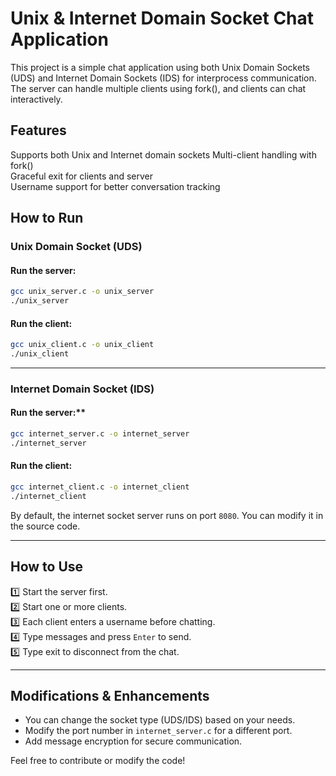 # Unix & Internet Domain Socket Chat Application

This project is a simple chat application using both Unix Domain Sockets (UDS) and Internet Domain Sockets (IDS) for interprocess communication. The server can handle multiple clients using fork(), and clients can chat interactively.

## Features
Supports both Unix and Internet domain sockets
Multi-client handling with fork()  
Graceful exit for clients and server  
Username support for better conversation tracking  

## How to Run

### Unix Domain Socket (UDS)
#### Run the server:
```sh
gcc unix_server.c -o unix_server
./unix_server
```
#### **Run the client:**
```sh
gcc unix_client.c -o unix_client
./unix_client
```

---

### Internet Domain Socket (IDS)
#### Run the server:**
```sh
gcc internet_server.c -o internet_server
./internet_server
```
#### Run the client:
```sh
gcc internet_client.c -o internet_client
./internet_client
```

 By default, the internet socket server runs on port `8080`. You can modify it in the source code.

---

##  How to Use
1️⃣ Start the server first.  
2️⃣ Start one or more clients.  
3️⃣ Each client enters a username before chatting.  
4️⃣ Type messages and press `Enter` to send.  
5️⃣ Type exit to disconnect from the chat.  

---

##  Modifications & Enhancements
- You can change the socket type (UDS/IDS) based on your needs.
- Modify the port number in `internet_server.c` for a different port.
- Add message encryption for secure communication.

Feel free to contribute or modify the code!
